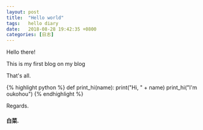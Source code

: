 ```yaml
---
layout: post
title:  "Hello world"
tags:   hello diary
date:   2018-08-28 19:42:35 +0800
categories: [日志] 
---
```

Hello there!

This is my first blog on my blog 

That's all.




{% highlight python %}
def print_hi(name):
   print("Hi, " + name)
print_hi("I'm oukohou")
{% endhighlight %}

Regards.
<h4 left = "right">白菜.</h4>

